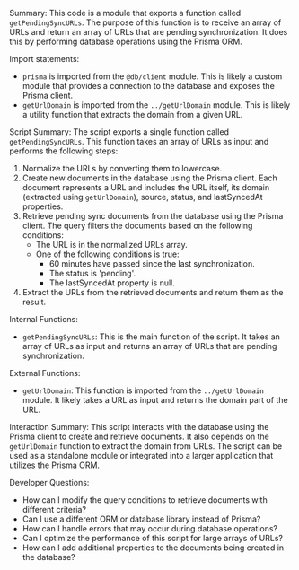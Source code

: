 Summary:
This code is a module that exports a function called `getPendingSyncURLs`. The purpose of this function is to receive an array of URLs and return an array of URLs that are pending synchronization. It does this by performing database operations using the Prisma ORM.

Import statements:
- `prisma` is imported from the `@db/client` module. This is likely a custom module that provides a connection to the database and exposes the Prisma client.
- `getUrlDomain` is imported from the `../getUrlDomain` module. This is likely a utility function that extracts the domain from a given URL.

Script Summary:
The script exports a single function called `getPendingSyncURLs`. This function takes an array of URLs as input and performs the following steps:
1. Normalize the URLs by converting them to lowercase.
2. Create new documents in the database using the Prisma client. Each document represents a URL and includes the URL itself, its domain (extracted using `getUrlDomain`), source, status, and lastSyncedAt properties.
3. Retrieve pending sync documents from the database using the Prisma client. The query filters the documents based on the following conditions:
   - The URL is in the normalized URLs array.
   - One of the following conditions is true:
     - 60 minutes have passed since the last synchronization.
     - The status is 'pending'.
     - The lastSyncedAt property is null.
4. Extract the URLs from the retrieved documents and return them as the result.

Internal Functions:
- `getPendingSyncURLs`: This is the main function of the script. It takes an array of URLs as input and returns an array of URLs that are pending synchronization.

External Functions:
- `getUrlDomain`: This function is imported from the `../getUrlDomain` module. It likely takes a URL as input and returns the domain part of the URL.

Interaction Summary:
This script interacts with the database using the Prisma client to create and retrieve documents. It also depends on the `getUrlDomain` function to extract the domain from URLs. The script can be used as a standalone module or integrated into a larger application that utilizes the Prisma ORM.

Developer Questions:
- How can I modify the query conditions to retrieve documents with different criteria?
- Can I use a different ORM or database library instead of Prisma?
- How can I handle errors that may occur during database operations?
- Can I optimize the performance of this script for large arrays of URLs?
- How can I add additional properties to the documents being created in the database?